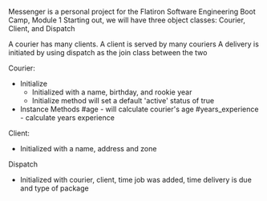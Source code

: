 Messenger is a personal project for the Flatiron Software Engineering Boot Camp, Module 1
Starting out, we will have three object classes: Courier, Client, and Dispatch

A courier has many clients.
A client is served by many couriers
A delivery is initiated by using dispatch as the join class between the two

Courier:
- Initialize
	- Initialized with a name, birthday, and rookie year
	- Initialize method will set a default 'active' status of true
- Instance Methods
	#age - will calculate courier's age
	#years_experience - calculate years experience

Client:
- Initialized with a name, address and zone

Dispatch
- Initialized with courier, client, time job was added, time delivery is due and type of package
